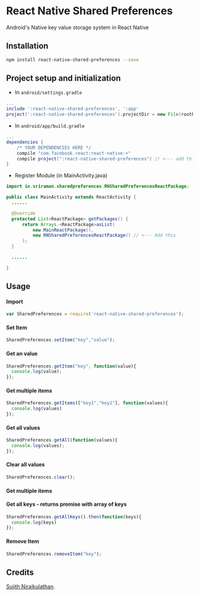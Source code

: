 # React Native Shared Preferences

Android's Native key value storage system in React Native

## Installation

```bash
npm install react-native-shared-preferences --save
```

## Project setup and initialization


* In `android/settings.gradle`

```gradle
...
include ':react-native-shared-preferences', ':app'
project(':react-native-shared-preferences').projectDir = new File(rootProject.projectDir, '../node_modules/react-native-shared-preferences/android')
```

* In `android/app/build.gradle`

```gradle
...
dependencies {
    /* YOUR DEPENDENCIES HERE */
    compile "com.facebook.react:react-native:+"
    compile project(":react-native-shared-preferences") // <--- add this
}

```

* Register Module (in MainActivity.java)

```java
import in.sriraman.sharedpreferences.RNSharedPreferencesReactPackage;  // <--- import

public class MainActivity extends ReactActivity {
  ......

  @Override
  protected List<ReactPackage> getPackages() {
      return Arrays.<ReactPackage>asList(
          new MainReactPackage(),
          new RNSharedPreferencesReactPackage() // <--- Add this
      );
  }

  ......

}
```


## Usage

#### Import

```javascript
var SharedPreferences = require('react-native-shared-preferences');
```

#### Set Item

```javascript
SharedPreferences.setItem("key","value");
```

#### Get an value

```javascript
SharedPreferences.getItem("key", function(value){
  console.log(value);
});
```

#### Get multiple items

```javascript
SharedPreferences.getItems(["key1","key2"], function(values){
  console.log(values)
});
```

#### Get all values

```javascript
SharedPreferences.getAll(function(values){
  console.log(values);
});
```

#### Clear all values

```javascript
SharedPreferences.clear();
```
#### Get multiple items

#### Get all keys - returns promise with array of keys
```javascript
SharedPreferences.getAllKeys().then(function(keys){
  console.log(keys)
});
```

#### Remove Item

```javascript
SharedPreferences.removeItem("key");
```

## Credits

[Sujith Niraikulathan](http://bit.ly/sujithkanna "Sujith").
